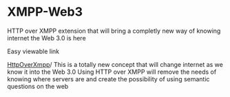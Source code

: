 XMPP-Web3
=========

HTTP over XMPP extension that will bring a completly new way of knowing internet the Web 3.0 is here

Easy viewable link

[HttpOverXmpp](http://htmlpreview.github.io/?https://github.com/joachimlindborg/XMPP-Web3/blob/master/xep-0000-HttpOverXmpp.html)/
    This is a totally new concept that will change internet as we know it into the Web 3.0
    Using HTTP over XMPP will remove the needs of knowing where servers are and create the
    possibility of using semantic questions on the web
